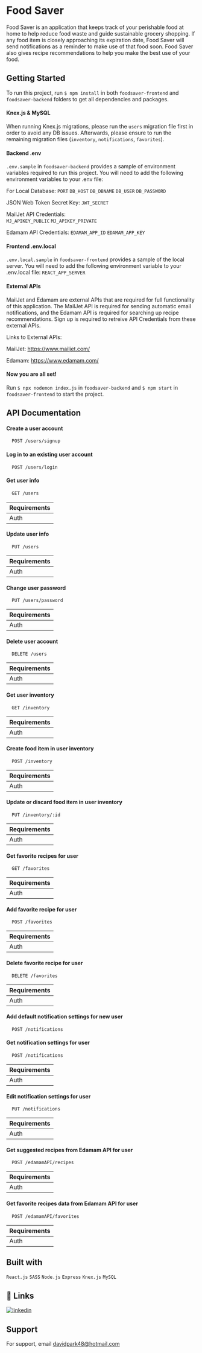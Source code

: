 # Food Saver

Food Saver is an application that keeps track of your perishable food at home to help reduce food waste and guide sustainable grocery shopping. If any food item is closely approaching its expiration date, Food Saver will send notifications as a reminder to make use of that food soon. Food Saver also gives recipe recommendations to help you make the best use of your food.

## Getting Started

To run this project, run ```$ npm install``` in both ```foodsaver-frontend``` and ```foodsaver-backend``` folders to get all dependencies and packages.

#### Knex.js & MySQL

When running Knex.js migrations, please run the ```users``` migration file first in order to avoid any DB issues. Afterwards, please ensure to run the remaining migration files (```inventory```, ```notifications```, ```favorites```). 

#### Backend .env

```.env.sample``` in ```foodsaver-backend``` provides a sample of environment variables required to run this project. You will need to add the following environment variables to your .env file:

For Local Database: 
`PORT`
`DB_HOST`
`DB_DBNAME`
`DB_USER`
`DB_PASSWORD`

JSON Web Token Secret Key: 
`JWT_SECRET`

MailJet API Credentials:   
`MJ_APIKEY_PUBLIC`
`MJ_APIKEY_PRIVATE`

Edamam API Credentials: 
`EDAMAM_APP_ID`
`EDAMAM_APP_KEY`

#### Frontend .env.local

```.env.local.sample``` in ```foodsaver-frontend``` provides a sample of the local server. You will need to add the following environment variable to your .env.local file:
`REACT_APP_SERVER`


#### External APIs

MailJet and Edamam are external APIs that are required for full functionality of this application. The MailJet API is required for sending automatic email notifications, and the Edamam API is required for searching up recipe recommendations. Sign up is required to retreive API Credentials from these external APIs. 

Links to External APIs:

MailJet: https://www.mailjet.com/

Edamam: https://www.edamam.com/

#### Now you are all set!

Run ```$ npx nodemon index.js``` in ```foodsaver-backend``` and ```$ npm start``` in ```foodsaver-frontend``` to start the project.

## API Documentation

#### Create a user account

```
  POST /users/signup
```


#### Log in to an existing user account

```
  POST /users/login
```


#### Get user info

```
  GET /users
```
| Requirements |            
| :----| 
| Auth |


#### Update user info

```
  PUT /users
```
| Requirements |            
| :----| 
| Auth |


#### Change user password 

```
  PUT /users/password
```
| Requirements |            
| :----| 
| Auth |


#### Delete user account 

```
  DELETE /users
```
| Requirements |            
| :----| 
| Auth |


#### Get user inventory

```
  GET /inventory
```
| Requirements |            
| :----| 
| Auth |


#### Create food item in user inventory

```
  POST /inventory
```
| Requirements |            
| :----| 
| Auth |


#### Update or discard food item in user inventory

```
  PUT /inventory/:id
```
| Requirements |            
| :----| 
| Auth |


#### Get favorite recipes for user

```
  GET /favorites
```
| Requirements |            
| :----| 
| Auth |


#### Add favorite recipe for user

```
  POST /favorites
```
| Requirements |            
| :----| 
| Auth |


#### Delete favorite recipe for user

```
  DELETE /favorites
```
| Requirements |            
| :----| 
| Auth |

#### Add default notification settings for new user

```
  POST /notifications
```


#### Get notification settings for user

```
  POST /notifications
```
| Requirements |            
| :----| 
| Auth |


#### Edit notification settings for user 

```
  PUT /notifications
```
| Requirements |            
| :----| 
| Auth |


#### Get suggested recipes from Edamam API for user

```
  POST /edamamAPI/recipes
```
| Requirements |            
| :----| 
| Auth |


#### Get favorite recipes data from Edamam API for user

```
  POST /edamamAPI/favorites
```
| Requirements |            
| :----| 
| Auth |


## Built with

```React.js``` ```SASS``` ```Node.js``` ```Express``` ```Knex.js``` ```MySQL```


## 🔗 Links
[![linkedin](https://img.shields.io/badge/linkedin-0A66C2?style=for-the-badge&logo=linkedin&logoColor=white)](https://ca.linkedin.com/in/david-jiwon-park)


## Support

For support, email davidpark48@hotmail.com 

